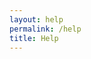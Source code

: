 ```yaml
---
layout: help
permalink: /help
title: Help
---
```

<style>
    body {
        background-image: url('images/webbackground.png');
        background-size: cover;
        overscroll-behavior: none;
    }
</style>